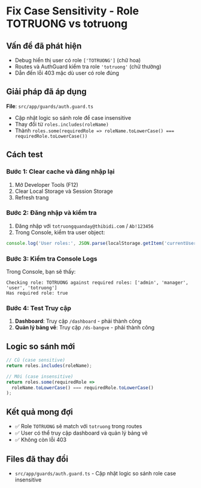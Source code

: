 # Fix Case Sensitivity - Role TOTRUONG vs totruong

## Vấn đề đã phát hiện
- Debug hiển thị user có role `['TOTRUONG']` (chữ hoa)
- Routes và AuthGuard kiểm tra role `'totruong'` (chữ thường)
- Dẫn đến lỗi 403 mặc dù user có role đúng

## Giải pháp đã áp dụng
**File**: `src/app/guards/auth.guard.ts`
- Cập nhật logic so sánh role để case insensitive
- Thay đổi từ `roles.includes(roleName)` 
- Thành `roles.some(requiredRole => roleName.toLowerCase() === requiredRole.toLowerCase())`

## Cách test

### Bước 1: Clear cache và đăng nhập lại
1. Mở Developer Tools (F12)
2. Clear Local Storage và Session Storage
3. Refresh trang

### Bước 2: Đăng nhập và kiểm tra
1. Đăng nhập với `totruongquanday@thibidi.com` / `Ab!123456`
2. Trong Console, kiểm tra user object:
```javascript
console.log('User roles:', JSON.parse(localStorage.getItem('currentUser')).roles);
```

### Bước 3: Kiểm tra Console Logs
Trong Console, bạn sẽ thấy:
```
Checking role: TOTRUONG against required roles: ['admin', 'manager', 'user', 'totruong']
Has required role: true
```

### Bước 4: Test Truy cập
1. **Dashboard**: Truy cập `/dashboard` - phải thành công
2. **Quản lý bảng vẽ**: Truy cập `/ds-bangve` - phải thành công

## Logic so sánh mới
```typescript
// Cũ (case sensitive)
return roles.includes(roleName);

// Mới (case insensitive)
return roles.some(requiredRole => 
  roleName.toLowerCase() === requiredRole.toLowerCase()
);
```

## Kết quả mong đợi
- ✅ Role `TOTRUONG` sẽ match với `totruong` trong routes
- ✅ User có thể truy cập dashboard và quản lý bảng vẽ
- ✅ Không còn lỗi 403

## Files đã thay đổi
- `src/app/guards/auth.guard.ts` - Cập nhật logic so sánh role case insensitive
